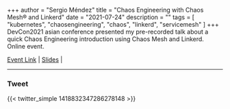 +++
author = "Sergio Méndez"
title = "Chaos Engineering with Chaos Mesh® and Linkerd"
date = "2021-07-24"
description = ""
tags = [
    "kubernetes",
    "chaosengineering",
    "chaos",
    "linkerd",
    "servicemesh"
]
+++
DevCon2021 asian conference presented my pre-recorded talk about a quick Chaos Engineering introduction using Chaos Mesh and Linkerd. Online event.

[Event Link](https://pingcap.com/zh/events/devcon2021) | 
[Slides](https://b.link/DevCon2021ChaosMeshIntro) | 
<!--more-->
---
<!--
### Video

{{< youtube egytNWgN3Cs >}}

<br>

---
-->
### Tweet

{{< twitter_simple 1418832347286278148 >}}

<br>